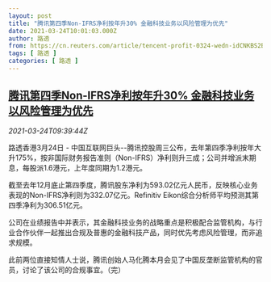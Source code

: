 ```yaml
---
layout: post
title: "腾讯第四季Non-IFRS净利按年升30% 金融科技业务以风险管理为优先"
date: 2021-03-24T10:01:03.000Z
author: 路透
from: https://cn.reuters.com/article/tencent-profit-0324-wedn-idCNKBS2BG163
tags: [ 路透 ]
categories: [ 路透 ]
---
```

<!--1616580063000-->
[腾讯第四季Non-IFRS净利按年升30% 金融科技业务以风险管理为优先](https://cn.reuters.com/article/tencent-profit-0324-wedn-idCNKBS2BG163)
------

<div>
<div><i>2021-03-24T09:39:44Z</i></div><p>路透香港3月24日 - 中国互联网巨头--腾讯控股周三公布，去年第四季净利按年大升175%，按非国际财务报告准则（Non-IFRS）净利则升三成；公司并增派末期息，每股派1.6港元，上年度同期为1.2港元。</p><p>截至去年12月底止第四季度，腾讯股东净利为593.02亿元人民币，反映核心业务表现的Non-IFRS净利则为332.07亿元。Refinitiv Eikon综合分析师平均预测其第四季净利为306.51亿元。</p><p>公司在业绩报告中并表示，其金融科技业务的战略重点是积极配合监管机构，与行业合作伙伴一起推出合规及普惠的金融科技产品，同时优先考虑风险管理，而非追求规模。</p><p>此前两位直接知情人士说，腾讯创始人马化腾本月会见了中国反垄断监管机构的官员，讨论了该公司的合规事宜。（完）</p>
</div>
